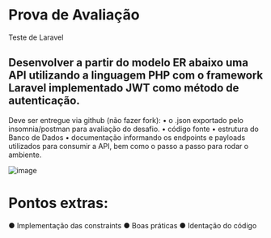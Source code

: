 # Prova de Avaliação
Teste de Laravel 

## Desenvolver a partir do modelo ER abaixo uma API utilizando a linguagem PHP com o framework Laravel implementado JWT como método de autenticação. 

Deve ser entregue via github (não fazer fork):
•	o .json exportado pelo insomnia/postman para avaliação do desafio.
•	código fonte
•	estrutura do Banco de Dados
•	documentação informando os endpoints e payloads utilizados para consumir a API, bem como o passo a passo para rodar o ambiente.

![image](https://github.com/gitphplife/ProvaAvalia-o/assets/109962643/fbf5acc9-e2f3-46b3-bb90-fc5c1c061b55)

# Pontos extras:
 ● Implementação das constraints 
 ● Boas práticas 
 ● Identação do código 
